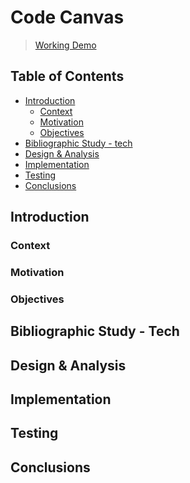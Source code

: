 # Code Canvas

> [Working Demo](https://code-canvas.raru.dev/)

## Table of Contents

- [Introduction](#introduction)
  - [Context](#context)
  - [Motivation](#motivation)
  - [Objectives](#objectives)
- [Bibliographic Study - tech](#bibliographic-study---tech)
- [Design & Analysis](#design--analysis)
- [Implementation](#implementation)
- [Testing](#testing)
- [Conclusions](#conclusions)

## Introduction

### Context

### Motivation

### Objectives

## Bibliographic Study - Tech

## Design & Analysis

## Implementation

## Testing

<!-- TODO: cypress -->
<!-- TODO: vitest -> python converter -->
<!-- TODO: vitest -> interpreter -->

## Conclusions
